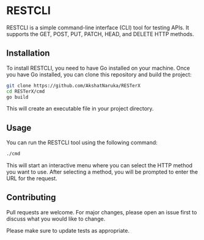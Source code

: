 # RESTCLI

RESTCLI is a simple command-line interface (CLI) tool for testing APIs. It supports the GET, POST, PUT, PATCH, HEAD, and DELETE HTTP methods.

## Installation

To install RESTCLI, you need to have Go installed on your machine. Once you have Go installed, you can clone this repository and build the project:

```bash
git clone https://github.com/AkshatNaruka/RESTerX
cd RESTerX/cmd
go build
``` 
This will create an executable file in your project directory.

## Usage
You can run the RESTCLI tool using the following command:
```bash
./cmd
```
This will start an interactive menu where you can select the HTTP method you want to use. After selecting a method, you will be prompted to enter the URL for the request.

## Contributing
Pull requests are welcome. For major changes, please open an issue first to discuss what you would like to change.

Please make sure to update tests as appropriate.


